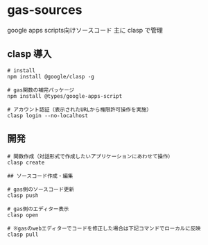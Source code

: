 # gas-sources

google apps scripts向けソースコード
主に clasp で管理

## clasp 導入

```shell
# install
npm install @google/clasp -g

# gas関数の補完パッケージ
npm install @types/google-apps-script

# アカウント認証（表示されたURLから権限許可操作を実施）
clasp login --no-localhost
```

## 開発

```shell
# 関数作成（対話形式で作成したいアプリケーションにあわせて操作）
clasp create

## ソースコード作成・編集

# gas側のソースコード更新
clasp push

# gas側のエディター表示
clasp open

# ※gasのwebエディターでコードを修正した場合は下記コマンドでローカルに反映
clasp pull
```

